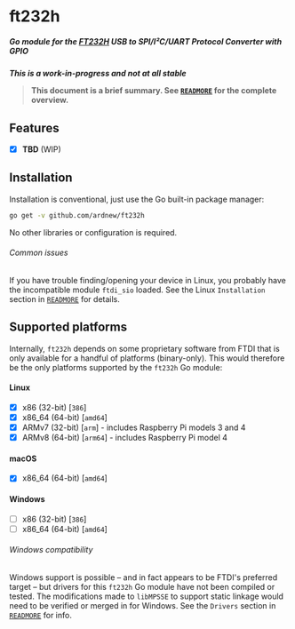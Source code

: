 # ft232h
##### Go module for the [FT232H](https://www.ftdichip.com/Products/ICs/FT232H.htm) USB to SPI/I²C/UART Protocol Converter with GPIO

**_This is a work-in-progress and not at all stable_**

> **This document is a brief summary. See [`READMORE`](READMORE.md) for the complete overview.**

## Features
- [x] **TBD** (WIP)

## Installation
Installation is conventional, just use the Go built-in package manager:
```sh
go get -v github.com/ardnew/ft232h
```
No other libraries or configuration is required. 

###### Common issues
If you have trouble finding/opening your device in Linux, you probably have the incompatible module `ftdi_sio` loaded. See the Linux `Installation` section in [`READMORE`](READMORE.md) for details.

## Supported platforms
Internally, `ft232h` depends on some proprietary software from FTDI that is only available for a handful of platforms (binary-only). This would therefore be the only platforms supported by the `ft232h` Go module:
#### Linux 
- [x] x86 (32-bit) [`386`]
- [x] x86_64 (64-bit) [`amd64`]
- [x] ARMv7 (32-bit) [`arm`] - includes Raspberry Pi models 3 and 4
- [x] ARMv8 (64-bit) [`arm64`] - includes Raspberry Pi model 4
#### macOS
- [x] x86_64 (64-bit) [`amd64`]
#### Windows
- [ ] x86 (32-bit) [`386`]
- [ ] x86_64 (64-bit) [`amd64`]
###### Windows compatibility
Windows support is possible – and in fact appears to be FTDI's preferred target – but drivers for this `ft232h` Go module have not been compiled or tested. The modifications made to `libMPSSE` to support static linkage would need to be verified or merged in for Windows. See the `Drivers` section in [`READMORE`](READMORE.md) for info.

